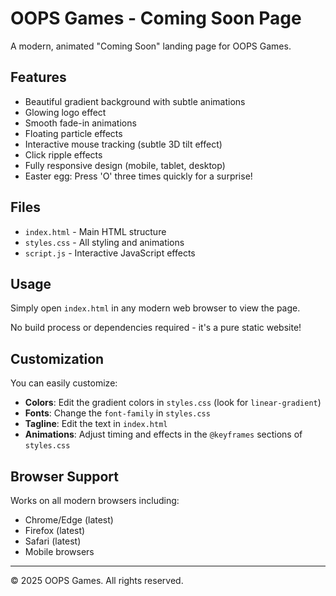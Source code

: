 # OOPS Games - Coming Soon Page

A modern, animated "Coming Soon" landing page for OOPS Games.

## Features

- Beautiful gradient background with subtle animations
- Glowing logo effect
- Smooth fade-in animations
- Floating particle effects
- Interactive mouse tracking (subtle 3D tilt effect)
- Click ripple effects
- Fully responsive design (mobile, tablet, desktop)
- Easter egg: Press 'O' three times quickly for a surprise!

## Files

- `index.html` - Main HTML structure
- `styles.css` - All styling and animations
- `script.js` - Interactive JavaScript effects

## Usage

Simply open `index.html` in any modern web browser to view the page.

No build process or dependencies required - it's a pure static website!

## Customization

You can easily customize:
- **Colors**: Edit the gradient colors in `styles.css` (look for `linear-gradient`)
- **Fonts**: Change the `font-family` in `styles.css`
- **Tagline**: Edit the text in `index.html`
- **Animations**: Adjust timing and effects in the `@keyframes` sections of `styles.css`

## Browser Support

Works on all modern browsers including:
- Chrome/Edge (latest)
- Firefox (latest)
- Safari (latest)
- Mobile browsers

---

© 2025 OOPS Games. All rights reserved.

